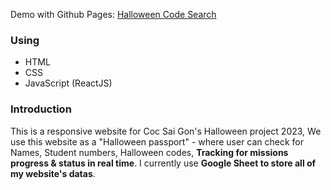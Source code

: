 <span class="demo">Demo with Github Pages: [Halloween Code Search](https://csg-hlw23.giakhang3005.com) </span>


<h3>Using</h3>
<ul>
  <li>HTML</li>
  <li>CSS</li>
  <li>JavaScript (ReactJS)</li>
</ul>

<h3>Introduction</h3>
This is a responsive website for Coc Sai Gon's Halloween project 2023, We use this website as a "Halloween passport" - where user can check for Names, Student numbers, Halloween codes, <b>Tracking for missions progress & status in real time</b>. I currently use <b>Google Sheet to store all of my website's datas</b>.


